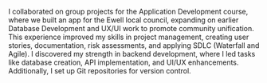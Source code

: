 I collaborated on group projects for the Application Development course, where we built an app for the Ewell local council, expanding on earlier Database Development and UX/UI work to promote community unification. This experience improved my skills in project management, creating user stories, documentation, risk assessments, and applying SDLC (Waterfall and Agile). I discovered my strength in backend development, where I led tasks like database creation, API implementation, and UI/UX enhancements. Additionally, I set up Git repositories for version control.
